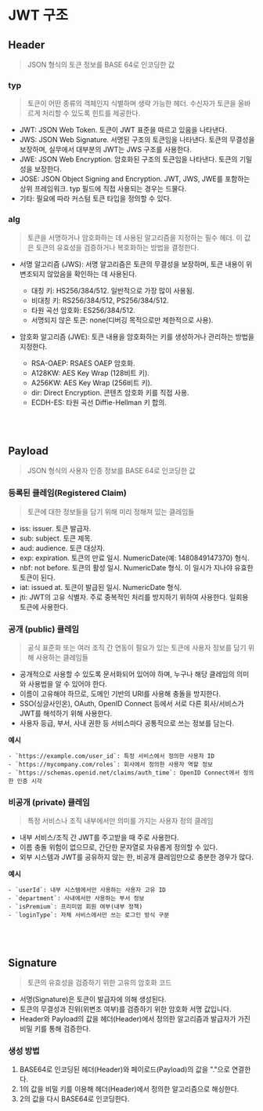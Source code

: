 # JWT 구조

## Header

> JSON 형식의 토큰 정보를 BASE 64로 인코딩한 값

### typ

> 토큰이 어떤 종류의 객체인지 식별하며 생략 가능한 헤더. 수신자가 토큰을 올바르게 처리할 수 있도록 힌트를 제공한다.

* JWT: JSON Web Token. 토큰이 JWT 표준을 따르고 있음을 나타낸다.
* JWS: JSON Web Signature. 서명된 구조의 토큰임을 나타낸다. 토큰의 무결성을 보장하며, 실무에서 대부분의 JWT는 JWS 구조를 사용한다.
* JWE: JSON Web Encryption. 암호화된 구조의 토큰임을 나타낸다. 토큰의 기밀성을 보장한다.
* JOSE: JSON Object Signing and Encryption. JWT, JWS, JWE를 포함하는 상위 프레임워크. typ 필드에 직접 사용되는 경우는 드물다.
* 기타: 필요에 따라 커스텀 토큰 타입을 정의할 수 있다.

### alg

> 토큰을 서명하거나 암호화하는 데 사용된 알고리즘을 지정하는 필수 헤더. 이 값은 토큰의 유효성을 검증하거나 복호화하는 방법을 결정한다.

* 서명 알고리즘 (JWS): 서명 알고리즘은 토큰의 무결성을 보장하며, 토큰 내용이 위변조되지 않았음을 확인하는 데 사용된다.
  * 대칭 키: HS256/384/512. 일반적으로 가장 많이 사용됨.
  * 비대칭 키: RS256/384/512, PS256/384/512.
  * 타원 곡선 암호화: ES256/384/512.
  * 서명되지 않은 토큰: none(디버깅 목적으로만 제한적으로 사용).

* 암호화 알고리즘 (JWE): 토큰 내용을 암호화하는 키를 생성하거나 관리하는 방법을 지정한다.
  * RSA-OAEP: RSAES OAEP 암호화.
  * A128KW: AES Key Wrap (128비트 키).
  * A256KW: AES Key Wrap (256비트 키).
  * dir: Direct Encryption. 콘텐츠 암호화 키를 직접 사용.
  * ECDH-ES: 타원 곡선 Diffie-Hellman 키 합의.

<br/><br/>

## Payload

> JSON 형식의 사용자 인증 정보를 BASE 64로 인코딩한 값

### 등록된 클레임(Registered Claim)

> 토큰에 대한 정보들을 담기 위해 미리 정해져 있는 클레임들

* iss: issuer. 토큰 발급자.
* sub: subject. 토큰 제목.
* aud: audience. 토큰 대상자.
* exp: expiration. 토큰의 만료 일시. NumericDate(예: 1480849147370) 형식.
* nbf: not before. 토큰의 활성 일시. NumericDate 형식. 이 일시가 지나야 유효한 토큰이 된다.
* iat: issued at. 토큰이 발급된 일시. NumericDate 형식.
* jti: JWT의 고유 식별자. 주로 중복적인 처리를 방지하기 위하여 사용한다. 일회용 토큰에 사용한다.

### 공개 (public) 클레임

> 공식 표준화 또는 여러 조직 간 연동이 필요가 있는 토큰에 사용자 정보를 담기 위해 사용하는 클레임들

* 공개적으로 사용할 수 있도록 문서화되어 있어야 하며, 누구나 해당 클레임의 의미와 사용법을 알 수 있어야 한다.
* 이름이 고유해야 하므로, 도메인 기반의 URI를 사용해 충돌을 방지한다.
* SSO(싱글사인온), OAuth, OpenID Connect 등에서 서로 다른 회사/서비스가 JWT를 해석하기 위해 사용한다.
* 사용자 등급, 부서, 사내 권한 등 서비스마다 공통적으로 쓰는 정보를 담는다.

**예시**

```plain
- `https://example.com/user_id`: 특정 서비스에서 정의한 사용자 ID
- `https://mycompany.com/roles`: 회사에서 정의한 사용자 역할 정보
- `https://schemas.openid.net/claims/auth_time`: OpenID Connect에서 정의한 인증 시각
```

### 비공개 (private) 클레임

> 특정 서비스나 조직 내부에서만 의미를 가지는 사용자 정의 클레임

* 내부 서비스/조직 간 JWT를 주고받을 때 주로 사용한다.
* 이름 충돌 위험이 없으므로, 간단한 문자열로 자유롭게 정의할 수 있다.
* 외부 시스템과 JWT를 공유하지 않는 한, 비공개 클레임만으로 충분한 경우가 많다.

**예시**

```plain
- `userId`: 내부 시스템에서만 사용하는 사용자 고유 ID
- `department`: 사내에서만 사용하는 부서 정보
- `isPremium`: 프리미엄 회원 여부(내부 정책)
- `loginType`: 자체 서비스에서만 쓰는 로그인 방식 구분
```

<br/><br/>

## Signature

> 토큰의 유효성을 검증하기 위한 고유의 암호화 코드

* 서명(Signature)은 토큰이 발급자에 의해 생성된다.
* 토큰의 무결성과 진위(위변조 여부)를 검증하기 위한 암호화 서명 값입니다.
* Header와 Payload의 값을 헤더(Header)에서 정의한 알고리즘과 발급자가 가진 비밀 키를 통해 검증한다.

### 생성 방법

1. BASE64로 인코딩된 헤더(Header)와 페이로드(Payload)의 값을 "."으로 연결한다.
2. 1의 값을 비밀 키를 이용해 헤더(Header)에서 정의한 알고리즘으로 해싱한다.
3. 2의 값을 다시 BASE64로 인코딩한다.
